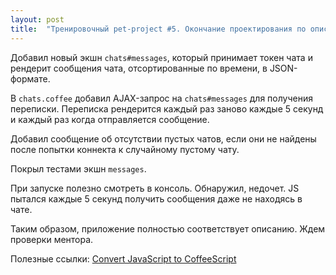 ```yaml
---
layout: post
title:  "Тренировочный pet-project #5. Окончание проектирования по описанию"
---
```

Добавил новый экшн `chats#messages`, который принимает токен чата и рендерит сообщения чата, отсортированные по времени, в JSON-формате.

В `chats.coffee` добавил AJAX-запрос на `chats#messages` для получения переписки. Переписка рендерится каждый раз заново каждые 5 секунд и каждый раз когда отправляется сообщение.

Добавил сообщение об отсутствии пустых чатов, если они не найдены после попытки коннекта к случайному пустому чату.

Покрыл тестами экшн `messages`.

При запуске полезно смотреть в консоль. Обнаружил, недочет. JS пытался каждые 5 секунд получить сообщения даже не находясь в чате.

Таким образом, приложение полностью соответствует описанию. Ждем проверки ментора.

Полезные ссылки:
[Convert JavaScript to CoffeeScript](http://js2.coffee/)

